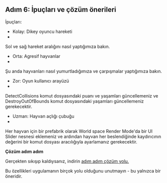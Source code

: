 ## Adım 6: İpuçları ve çözüm önerileri
 
İpuçları:
- Kolay: Dikey oyuncu hareketi
- 
Sol ve sağ hareket aralığını nasıl yaptığımıza bakın.

- Orta: Agresif hayvanlar
- 
Şu anda hayvanları nasıl yumurtladığımıza ve çarpışmalar yaptığımıza bakın.

- Zor: Oyun kullanıcı arayüzü
- 
DetectCollisions komut dosyasındaki puanı ve yaşamları güncellemeniz ve DestroyOutOfBounds komut dosyasındaki yaşamları güncellemeniz gerekecektir.

- Uzman: Hayvan açlığı çubuğu
- 
Her hayvan için bir prefabrik olarak World space Render Mode'da bir UI Slider nesnesi eklemeniz ve ardından hayvan her beslendiğinde kaydırıcının değerini bir komut dosyası aracılığıyla ayarlamanız gerekecektir.
 
**Çözüm adım adım**

Gerçekten sıkışıp kaldıysanız, indirin [adım adım çözüm yolu.](https://connect-prd-cdn.unity.com/20210505/70ffeabd-706f-4556-b9a9-ea6bd8ba631a/Unit%202%20-%20Bonus%20Features%20Solutions.pdf?_ga=2.263578828.1186801097.1620052249-59568313.1601905412)

Bu özellikleri uygulamanın birçok yolu olduğunu unutmayın - bu yalnızca bir öneridir.
